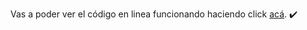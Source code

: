 Vas a poder ver el código en linea funcionando haciendo click <a href="http://js-clasedos.fedevcode.com/" target="_blank">acá</a>. ✔️
